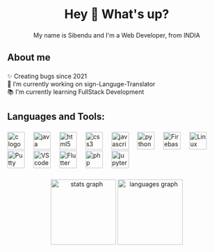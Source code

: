 
<h1 align="center">Hey 👋 What's up?</h1>

###

<p align="center">My name is Sibendu and I'm a Web Developer, from INDIA</p>

###

<h2 align="left">About me</h2>

###

<p align="left">✨ Creating bugs since 2021 <br>🔭 I’m currently working on sign-Languge-Translator <br>📚 I'm currently learning FullStack Development </p>

###

<h2 align="left">Languages and Tools:</h2>

###

<div align="left">
 <img src="https://cdn.jsdelivr.net/gh/devicons/devicon@6910f0503efdd315c8f9b858234310c06e04d9c0/icons/c/c-original.svg" height="40" alt="c logo"  />
  <img width="12" />
 <img src="https://cdn.jsdelivr.net/gh/devicons/devicon@6910f0503efdd315c8f9b858234310c06e04d9c0/icons/java/java-original.svg" height="40" alt="java logo"  />
  <img width="12" />
  <img src="https://cdn.jsdelivr.net/gh/devicons/devicon@6910f0503efdd315c8f9b858234310c06e04d9c0/icons/html5/html5-original-wordmark.svg" height="40" alt="html5 logo"  />
  <img width="12" />
  <img src="https://cdn.jsdelivr.net/gh/devicons/devicon@6910f0503efdd315c8f9b858234310c06e04d9c0/icons/css3/css3-original.svg" height="40" alt="css3 logo"  />
  <img width="12" />
  <img src="https://cdn.jsdelivr.net/gh/devicons/devicon/icons/javascript/javascript-original.svg" height="40" alt="javascript logo"  />
  <img width="12" />
   <img src="https://cdn.jsdelivr.net/gh/devicons/devicon@6910f0503efdd315c8f9b858234310c06e04d9c0/icons/python/python-original.svg" height="40" alt="python logo"  />
  <img width="12" />
  <img src="https://cdn.jsdelivr.net/gh/devicons/devicon@6910f0503efdd315c8f9b858234310c06e04d9c0/icons/firebase/firebase-original.svg" height="40" alt="Firebase logo"  />
  <img width="12" />
    <img src="https://cdn.jsdelivr.net/gh/devicons/devicon@6910f0503efdd315c8f9b858234310c06e04d9c0/icons/linux/linux-original.svg" height="40" alt="Linux logo"  />
  <img width="12" />
    <img src="https://cdn.jsdelivr.net/gh/devicons/devicon@6910f0503efdd315c8f9b858234310c06e04d9c0/icons/putty/putty-original.svg" height="40" alt="Putty logo"  />
  <img width="12" />
   <img src="https://cdn.jsdelivr.net/gh/devicons/devicon@6910f0503efdd315c8f9b858234310c06e04d9c0/icons/vscode/vscode-original.svg" height="40" alt="VScode logo"  />
  <img width="12" />
   <img src="https://cdn.jsdelivr.net/gh/devicons/devicon@6910f0503efdd315c8f9b858234310c06e04d9c0/icons/flutter/flutter-original.svg" height="40" alt="Flutter logo"  />
  <img width="12" />
   <img src="https://cdn.jsdelivr.net/gh/devicons/devicon@6910f0503efdd315c8f9b858234310c06e04d9c0/icons/php/php-original.svg" height="40" alt="php logo"  />
  <img width="12" />
  <img src="https://cdn.jsdelivr.net/gh/devicons/devicon@6910f0503efdd315c8f9b858234310c06e04d9c0/icons/jupyter/jupyter-original.svg" height="40" alt="jupyter logo"  />
  <img width="12" />
 
</div>

###

<div align="center">
  <img src="https://github-readme-stats.vercel.app/api?username=SibenduD&hide_title=true&hide_rank=false&show_icons=true&include_all_commits=true&count_private=true&disable_animations=false&theme=dracula&locale=en&hide_border=false" height="150" alt="stats graph"  />
 
  <img src="https://github-readme-stats.vercel.app/api/top-langs?username=SibenduD&locale=en&hide_title=false&layout=compact&card_width=320&theme=dracula&hide_border=false" height="150" alt="languages graph"  />
</div>


###
